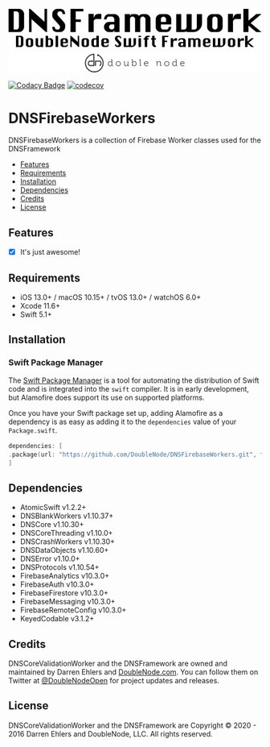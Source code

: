 ![DoubleNode Swift Framework](https://github.com/DoubleNode/DNSCore/raw/master/DNSFrameworkLogo.png)

[![Codacy Badge](https://api.codacy.com/project/badge/Grade/6f473642e4404426b55fda500602e662)](https://www.codacy.com?utm_source=github.com&amp;utm_medium=referral&amp;utm_content=DoubleNode/DNSFirebaseWorkers&amp;utm_campaign=Badge_Grade)
[![codecov](https://codecov.io/gh/DoubleNode/DNSCoreValidationWorker/branch/master/graph/badge.svg?token=NcFMBk0g9t)](https://codecov.io/gh/DoubleNode/DNSFirebaseWorkers)

# DNSFirebaseWorkers

DNSFirebaseWorkers is a collection of Firebase Worker classes used for the DNSFramework

-   [Features](#features)
-   [Requirements](#requirements)
-   [Installation](#installation)
-   [Dependencies](#dependencies)
-   [Credits](#credits)
-   [License](#license)

## Features

-   [x] It's just awesome!

## Requirements

-   iOS 13.0+ / macOS 10.15+ / tvOS 13.0+ / watchOS 6.0+
-   Xcode 11.6+
-   Swift 5.1+

## Installation

### Swift Package Manager

The [Swift Package Manager](https://swift.org/package-manager/) is a tool for automating the distribution of Swift code and is integrated into the `swift` compiler. It is in early development, but Alamofire does support its use on supported platforms.

Once you have your Swift package set up, adding Alamofire as a dependency is as easy as adding it to the `dependencies` value of your `Package.swift`.

```swift
dependencies: [
.package(url: "https://github.com/DoubleNode/DNSFirebaseWorkers.git", from: "1.10.90")
]
```

## Dependencies

-   AtomicSwift v1.2.2+
-   DNSBlankWorkers v1.10.37+
-   DNSCore v1.10.30+
-   DNSCoreThreading v1.10.0+
-   DNSCrashWorkers v1.10.30+
-   DNSDataObjects v1.10.60+
-   DNSError v1.10.0+
-   DNSProtocols v1.10.54+
-   FirebaseAnalytics v10.3.0+
-   FirebaseAuth v10.3.0+
-   FirebaseFirestore v10.3.0+
-   FirebaseMessaging v10.3.0+
-   FirebaseRemoteConfig v10.3.0+
-   KeyedCodable v3.1.2+


## Credits

DNSCoreValidationWorker and the DNSFramework are owned and maintained by Darren Ehlers and [DoubleNode.com](http://doublenode.com). You can follow them on Twitter at [@DoubleNodeOpen](https://twitter.com/DoubleNodeOpen) for project updates and releases.

## License

DNSCoreValidationWorker and the DNSFramework are Copyright © 2020 - 2016 Darren Ehlers and DoubleNode, LLC. All rights reserved.
